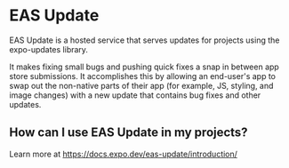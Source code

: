 # EAS Update

EAS Update is a hosted service that serves updates for projects using the expo-updates library.

It makes fixing small bugs and pushing quick fixes a snap in between app store submissions. It accomplishes this by allowing an end-user's app to swap out the non-native parts of their app (for example, JS, styling, and image changes) with a new update that contains bug fixes and other updates.

## How can I use EAS Update in my projects?

Learn more at https://docs.expo.dev/eas-update/introduction/
